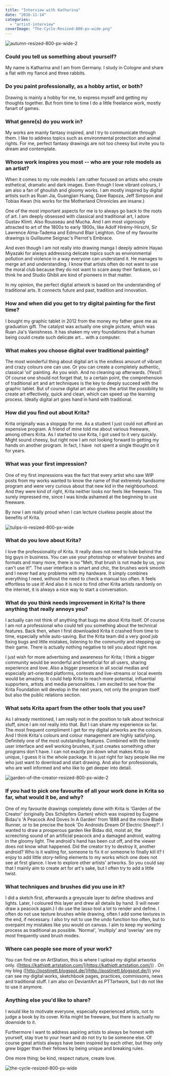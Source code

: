 ```yaml
---
title: "Interview with Katharina"
date: "2016-11-14"
categories: 
  - "artist-interview"
coverImage: "The-Cycle-Resized-800-px-wide.png"
---
```


![autumn-resized-800-px-wide-2](../images/autumn-resized-800-px-wide-2..png)

### Could you tell us something about yourself?

My name is Katharina and I am from Germany. I study in Cologne and share a flat with my fiancé and three rabbits.

### Do you paint professionally, as a hobby artist, or both?

Drawing is mainly a hobby for me, to express myself and getting my thoughts together. But from time to time I do a little freelance work, mostly fanart of games.

### What genre(s) do you work in?

My works are mainly fantasy inspired, and I try to communicate through them. I like to address topics such as environmental protection and animal rights. For me, perfect fantasy drawings are not too cheesy but invite you to dream and contemplate.

### Whose work inspires you most -- who are your role models as an artist?

When it comes to my role models I am rather focused on artists who create esthetical, dramatic and dark images. Even though I love vibrant colours, I am also a fan of ghoulish and gloomy works. I am mostly inspired by digital artists such as Ruan Jia, Guangjian Huang, Dave Rapoza, Jeff Simpson and Tobias Kwan (his works for the Motherland Chronicles are insane.)

One of the most important aspects for me is to always go back to the roots of art. I am deeply obsessed with classical and traditional art, I adore Gustav Klimt. Also Rousseau and Mucha. And I am most vigorously attracted to art of the 1800s to early 1900s, like Adolf Hirémy-Hirschl, Sir Lawrence Alma-Tadema and Edmund Blair Leighton. One of my favourite drawings is Guillaume Seignac's Pierrot's Embrace.

And even though I am not really into drawing manga I deeply admire Hayao Miyazaki for always addressing delicate topics such as environmental pollution and violence in a way everyone can understand it. He manages to merge art and understanding. I know that artists often do not want to use the moral club because they do not want to scare away their fanbase, so I think he and Studio Ghibli are kind of pioneers in that matter.

In my opinion, the perfect digital artwork is based on the understanding of traditional arts. It connects future and past, tradition and innovation.

### How and when did you get to try digital painting for the first time?

I bought my graphic tablet in 2012 from the money my father gave me as graduation gift. The catalyst was actually one single picture, which was Ruan Jia's Vanishness. It has shaken my very foundations that a human being could create such delicate art... with a computer.

### What makes you choose digital over traditional painting?

The most wonderful thing about digital art is the endless amount of vibrant and crazy colours one can use. Or you can create a completely authentic, classical 'oil' painting. As you wish. And no cleaning up afterwards. (Yess!) Of course one should not forget that, to a certain point, the comprehension of traditional art and art techniques is the key to deeply succeed with the graphic tablet. But of course digital art also gives the artist the possibility to create art effectively, quick and clean, which can speed up the learning process. Ideally digital art goes hand in hand with traditional.

### How did you find out about Krita?

Krita originally was a stopgap for me. As a student I just could not afford an expensive program. A friend of mine told me about various freeware, among others Krita. As I started to use Krita, I got used to it very quickly. Might sound cheesy, but right now I am not looking forward to getting my hands on another program. In fact, I have  not spent a single thought on it for years.

### What was your first impression?

One of my first impressions was the fact that every artist who saw WIP posts from my works wanted to know the name of that extremely handsome program and were very curious about that new kid in the neighbourhood. And they were kind of right, Krita neither looks nor feels like freeware. This surely impressed me, since I was kinda ashamed at the beginning to use freeware.

By now I am really proud when I can lecture clueless people about the benefits of Krita.

![tulips-iii-resized-800-px-wide](../images/Tulips-III-Resized-800-px-wide.png)

### What do you love about Krita?

I love the professionality of Krita. It really does not need to hide behind the big guys in business. You can use your photoshop or whatever brushes and formats and many more, there is no "Meh, that brush is not made by us, you can't use it!". The user interface is smart and chic, the brushes work smooth and I never had any problems with my hardware. It simply combines everything I need, without the need to check a manual too often. It feels effortless to use it! And also it is nice to find other Krita artists randomly on the internet, it is always a nice way to start a conversation.

### What do you think needs improvement in Krita? Is there anything that really annoys you?

I actually can not think of anything that bugs me about Krita itself. Of course I am not a professional who could tell you something about the technical features. Back then, when I first downloaded Krita it crashed from time to time, especially while auto-saving. But the Krita team did a very good job fixing bugs and little mistakes, listening to the community and stepping up their game. There is actually nothing negative to tell you about right now.

I just wish for more advertising and awareness for Krita; I think a bigger community would be wonderful and beneficial for all users, sharing experience and love. Also a bigger presence in all social medias and especially art-oriented platforms, contests and live-streams or local events would be amazing. It could help Krita to reach more potential, influential supporters, artists and media personalities. I am excited to see how the Krita Foundation will develop in the next years, not only the program itself but also the public relations section.

### What sets Krita apart from the other tools that you use?

As I already mentioned, I am really not in the position to talk about technical stuff, since I am not really into that. But I can share my experience so far. The most frequent compliment I get for my digital artworks are the colours. And I think Krita's colours and colour management are highly satisfying. Definitely one of the most outstanding features. Combined with the lovely user interface and well working brushes, it just creates something other programs don't have. I can not exactly pin down what makes Krita so unique, I guess it is the whole package. It is just right for lazy people like me who just want to download and start drawing. And also for professionals, who are well informed and who like to get deeper into detail.

![garden-of-the-creator-resized-800-px-wide-2](../images/garden-of-the-creator-resized-800-px-wide-2...png)

### If you had to pick one favourite of all your work done in Krita so far, what would it be, and why?

One of my favourite drawings completely done with Krita is 'Garden of the Creator' (originally Des Schöpfers Garten) which was inspired by Eugene Bidau's 'A Peacock And Doves In A Garden' from 1888 and the movie Blade Runner, or to be precise the book 'Do Androids Dream Of Electric Sheep?'. I wanted to draw a prosperous garden like Bidau did, moist air, the screeching sound of an artificial peacock and a damaged android, waiting in the gloomy light. The android's hand has been cut off, and the viewer does not know what happened. Did the creator try to destroy it, another android? Who is it waiting for, someone to fix it or someone to finally kill it? I enjoy to add little story-telling elements to my works which one does not see at first glance. I love to explore other artists' artworks. So you could say that I mainly aim to create art for art's sake, but I often try to add a little twist.

### What techniques and brushes did you use in it?

I did a sketch first, afterwards a greyscale layer to define shadows and lights. Later, I coloured this layer and drew all details by hand. (I will never draw a peacock again.) I do use the lasso tool a lot to render and define. I often do not use texture brushes while drawing, often I add some textures in the end, if necessary. I also try not to use the undo function too often, but to overpaint my mistakes like you would on canvas. I aim to keep my working process as traditional as possible. 'Normal', 'multiply' and 'overlay' are my most frequently used brush modes.

### Where can people see more of your work?

You can find me on ArtStation, this is where I upload my digital artworks only. ([https://kathiptt.artstation.com/](https://kathiptt.artstation.com/)) . On my blog ([http://postinett.blogspot.de/](http://postinett.blogspot.de/)) you can see my digital works, sketchbook pages, practices, commissons, news and traditional stuff. I am also on DeviantArt as PTTartwork, but I do not like to use it anymore.

### Anything else you'd like to share?

I would like to motivate everyone, especially experienced artists, not to judge a book by its cover. Krita might be freeware, but there is actually no downside to it.

Furthermore I want to address aspiring artists to always be honest with yourself, stay true to your heart and do not try to be someone else. Of course great artists always have been inspired by each other, but they only grew bigger than their fellows by being unique and breaking rules.

One more thing; be kind, respect nature, create love.

![the-cycle-resized-800-px-wide](../images/The-Cycle-Resized-800-px-wide.png)

